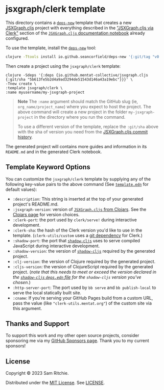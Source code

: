 # jsxgraph/clerk template

This directory contains a [`deps-new`][deps-new-url] template that creates a new
[JSXGraph.cljs][jsxgraph-cljs-url] project with everything described in the ["JSXGraph.cljs
via Clerk"](https://jsxgraph.mentat.org/#jsxgraph.cljs-via-clerk) section of the
[`JSXGraph.cljs` documentation notebook][jsxgraph-cljs-url] already configured.

To use the template, install the [`deps-new`][deps-new-url] tool:

```sh
clojure -Ttools install io.github.seancorfield/deps-new '{:git/tag "v0.4.13"}' :as new
```

Then create a project using the `jsxgraph/clerk` template:

```
clojure -Sdeps '{:deps {io.github.mentat-collective/jsxgraph.cljs {:git/sha "5b613fe5b2d4a9ad3294de51543d146a43a19ebc"}}}' \
-Tnew create \
:template jsxgraph/clerk \
:name myusername/my-jsxgraph-project
```

> **Note**
> The `:name` argument should match the GitHub slug (ie,
> `org_name/project_name`) where you expect to host the project. The above
> command will create a new project in the folder `my-jsxgraph-project` in the
> directory where you run the command.
>
> To use a different version of the template, replace the `:git/sha` above with
> the sha of version you need from the [JSXGraph.cljs commit
> history](https://github.com/mentat-collective/JSXGraph.cljs/commits/main).

The generated project will contains more guides and information in its
`README.md` and in the generated Clerk notebook.

## Template Keyword Options

You can customize the `jsxgraph/clerk` template by supplying any of the following
key-value pairs to the above command (See [`template.edn`][template-edn-url] for
default values):

- `:description`: This string is inserted at the top of your generated project's
  README.md.
- `:jsxgraph-version`: version of [`JSXGraph.cljs` from Clojars][clojars-url]. See the
  [Clojars page][clojars-url] for version choices.
- `:clerk-port`: the port used by `clerk/serve!` during interactive development.
- `:clerk-sha`: the hash of the Clerk version you'd like to use in the template.
  (`clerk-utils/custom` uses a [git
  dependency](https://clojure.org/news/2018/01/05/git-deps) for Clerk.)
- `:shadow-port`: the port that [`shadow-cljs`][shadow-url] uses to serve
  compiled JavaScript during interactive development.
- `:shadow-version`: the version of [`shadow-cljs`][shadow-url] required by the
  generated project.
- `:clj-version`: the version of Clojure required by the generated project.
- `:cljs-version`: the version of ClojureScript required by the generated
  project. (_note that this needs to meet or exceed the version declared in the
  [`shadow-cljs` `deps.edn`
  file](https://github.com/thheller/shadow-cljs/blob/master/deps.edn) for the
  `shadow-cljs` version you've chosen._)
- `:http-server-port`: The port used by `bb serve` and `bb publish-local` to
  serve the local statically built site.
- `:cname`: If you're serving your GitHub Pages build from a custom URL, pass
  the value (like `"clerk-utils.mentat.org"`) of the custom site via this
  argument.

## Thanks and Support

To support this work and my other open source projects, consider sponsoring me
via my [GitHub Sponsors page](https://github.com/sponsors/sritchie). Thank you
to my current sponsors!

## License

Copyright © 2023 Sam Ritchie.

Distributed under the [MIT License](LICENSE). See [LICENSE](LICENSE).

[clojars-url]: https://clojars.org/org.mentat/jsxgraph.cljs
[clerk-url]: https://clerk.vision
[jsxgraph-cljs-url]: https://jsxgraph.mentat.org
[deps-new-url]: https://github.com/seancorfield/deps-new
[shadow-url]: https://shadow-cljs.github.io/docs/UsersGuide.html
[template-edn-url]: https://github.com/mentat-collective/JSXGraph.cljs/blob/main/resources/jsxgraph/clerk/template.edn
